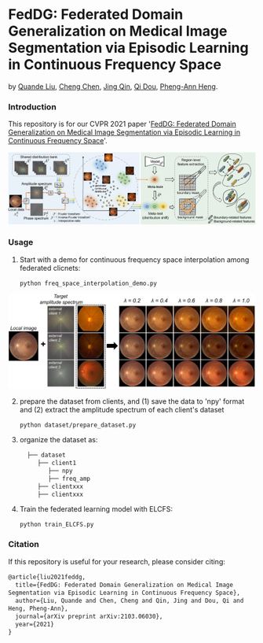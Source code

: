 # FedDG: Federated Domain Generalization on Medical Image Segmentation via Episodic Learning in Continuous Frequency Space
by [Quande Liu](https://github.com/liuquande), [Cheng Chen](https://cchen-cc.github.io/), [Jing Qin](https://sn.polyu.edu.hk/en/people/academic_staff/index.html#harry.qin), [Qi Dou](http://www.cse.cuhk.edu.hk/~qdou/), [Pheng-Ann Heng](http://www.cse.cuhk.edu.hk/~pheng/). 

### Introduction

This repository is for our CVPR 2021 paper '[FedDG: Federated Domain Generalization on Medical Image Segmentation via Episodic Learning in Continuous Frequency Space](https://arxiv.org/pdf/2103.06030.pdf)'. 

![](figure/cvpr21_feddg.png)

### Usage

1. Start with a demo for continuous frequency space interpolation among federated clicnets:
   ```shell
   python freq_space_interpolation_demo.py
   ```
![](figure/demo.png)

2. prepare the dataset from clients, and (1) save the data to 'npy' format and (2) extract the amplitude spectrum of each client's dataset
   ```shell
   python dataset/prepare_dataset.py
   ```
3. organize the dataset as:
   ``` 
     ├── dataset
        ├── client1
           ├── npy
           ├── freq_amp
        ├── clientxxx
        ├── clientxxx
   ```
4. Train the federated learning model with ELCFS:
   ```shell
   python train_ELCFS.py
   ```
   
### Citation
If this repository is useful for your research, please consider citing:
```
@article{liu2021feddg,
  title={FedDG: Federated Domain Generalization on Medical Image Segmentation via Episodic Learning in Continuous Frequency Space},
  author={Liu, Quande and Chen, Cheng and Qin, Jing and Dou, Qi and Heng, Pheng-Ann},
  journal={arXiv preprint arXiv:2103.06030},
  year={2021}
}
```
